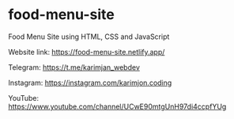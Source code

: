 # food-menu-site
Food Menu Site using HTML, CSS and JavaScript

Website link: https://food-menu-site.netlify.app/

Telegram: https://t.me/karimjan_webdev

Instagram: https://instagram.com/karimjon.coding

YouTube: https://www.youtube.com/channel/UCwE90mtgUnH97di4ccpfYUg
